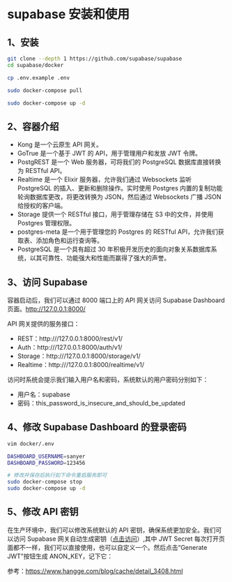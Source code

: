 # supabase 安装和使用

## 1、安装

```bash
git clone --depth 1 https://github.com/supabase/supabase
cd supabase/docker

cp .env.example .env

sudo docker-compose pull

sudo docker-compose up -d
```

## 2、容器介绍

- Kong 是一个云原生 API 网关。
- GoTrue 是一个基于 JWT 的 API，用于管理用户和发放 JWT 令牌。
- PostgREST 是一个 Web 服务器，可将我们的 PostgreSQL 数据库直接转换为 RESTful API。
- Realtime 是一个 Elixir 服务器，允许我们通过 Websockets 监听 PostgreSQL 的插入、更新和删除操作。实时使用 Postgres 内置的复制功能轮询数据库更改，将更改转换为 JSON，然后通过 Websockets 广播 JSON 给授权的客户端。
- Storage 提供一个 RESTful 接口，用于管理存储在 S3 中的文件，并使用 Postgres 管理权限。
- postgres-meta 是一个用于管理您的 Postgres 的 RESTful API，允许我们获取表、添加角色和运行查询等。
- PostgreSQL 是一个具有超过 30 年积极开发历史的面向对象关系数据库系统，以其可靠性、功能强大和性能而赢得了强大的声誉。

## 3、访问 Supabase

容器启动后，我们可以通过 8000 端口上的 API 网关访问 Supabase Dashboard 页面。http://127.0.0.1:8000/

API 网关提供的服务接口：

- REST：http:///127.0.0.1:8000/rest/v1/
- Auth：http:///127.0.0.1:8000/auth/v1/
- Storage：http:///127.0.0.1:8000/storage/v1/
- Realtime：http:///127.0.0.1:8000/realtime/v1/

访问时系统会提示我们输入用户名和密码，系统默认的用户密码分别如下：

- 用户名：supabase
- 密码：this_password_is_insecure_and_should_be_updated

## 4、修改 Supabase Dashboard 的登录密码

```bash
vim docker/.env

DASHBOARD_USERNAME=sanyer
DASHBOARD_PASSWORD=123456

# 修改并保存后执行如下命令重启服务即可
sudo docker-compose stop
sudo docker-compose up -d
```

## 5、修改 API 密钥

在生产环境中，我们可以修改系统默认的 API 密钥，确保系统更加安全。我们可以访问 Supabase 网关自动生成密钥（[点击访问](https://supabase.com/docs/guides/self-hosting/docker#exposing-your-postgres-database)）,其中 JWT Secret 每次打开页面都不一样，我们可以直接使用，也可以自定义一个。然后点击“Generate JWT”按钮生成 ANON_KEY，记下它： 

参考：https://www.hangge.com/blog/cache/detail_3408.html